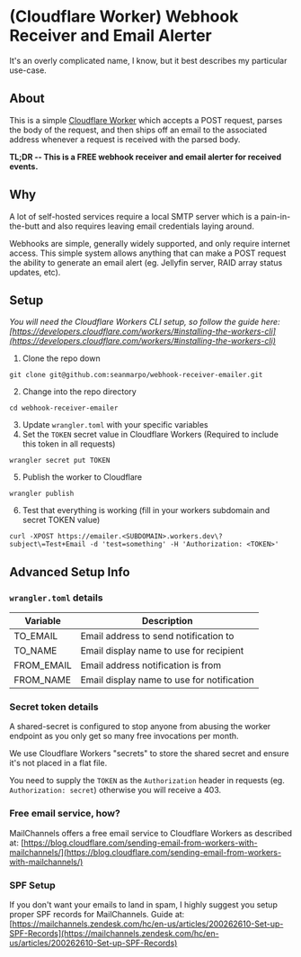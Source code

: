 # (Cloudflare Worker) Webhook Receiver and Email Alerter
It's an overly complicated name, I know, but it best describes my particular use-case.

## About
This is a simple [Cloudflare Worker](https://workers.cloudflare.com/) which accepts a POST request, parses the body of the request, and then ships off an email to the associated address whenever a request is received with the parsed body.

**TL;DR -- This is a FREE webhook receiver and email alerter for received events.**

## Why
A lot of self-hosted services require a local SMTP server which is a pain-in-the-butt and also requires leaving email credentials laying around.

Webhooks are simple, generally widely supported, and only require internet access. This simple system allows anything that can make a POST request the ability to generate an email alert (eg. Jellyfin server, RAID array status updates, etc).

## Setup
_You will need the Cloudflare Workers CLI setup, so follow the guide here: [https://developers.cloudflare.com/workers/#installing-the-workers-cli](https://developers.cloudflare.com/workers/#installing-the-workers-cli)_

1. Clone the repo down
```
git clone git@github.com:seanmarpo/webhook-receiver-emailer.git
```
2. Change into the repo directory
```
cd webhook-receiver-emailer
```
3. Update `wrangler.toml` with your specific variables
4. Set the `TOKEN` secret value in Cloudflare Workers (Required to include this token in all requests)
```
wrangler secret put TOKEN
```
5. Publish the worker to Cloudflare
```
wrangler publish
```
6. Test that everything is working (fill in your workers subdomain and secret TOKEN value)
```
curl -XPOST https://emailer.<SUBDOMAIN>.workers.dev\?subject\=Test+Email -d 'test=something' -H 'Authorization: <TOKEN>'
``` 

## Advanced Setup Info
### `wrangler.toml` details
| Variable   | Description                                |
|------------|--------------------------------------------|
| TO_EMAIL   | Email address to send notification to      |
| TO_NAME    | Email display name to use for recipient    |
| FROM_EMAIL | Email address notification is from         |
| FROM_NAME  | Email display name to use for notification |

### Secret token details
A shared-secret is configured to stop anyone from abusing the worker endpoint as you only get so many free invocations per month.

We use Cloudflare Workers "secrets" to store the shared secret and ensure it's not placed in a flat file.

You need to supply the `TOKEN` as the `Authorization` header in requests (eg. `Authorization: secret`) otherwise you will receive a 403.

### Free email service, how?
MailChannels offers a free email service to Cloudflare Workers as described at: [https://blog.cloudflare.com/sending-email-from-workers-with-mailchannels/](https://blog.cloudflare.com/sending-email-from-workers-with-mailchannels/)

### SPF Setup
If you don't want your emails to land in spam, I highly suggest you setup proper SPF records for MailChannels.
Guide at: [https://mailchannels.zendesk.com/hc/en-us/articles/200262610-Set-up-SPF-Records](https://mailchannels.zendesk.com/hc/en-us/articles/200262610-Set-up-SPF-Records)